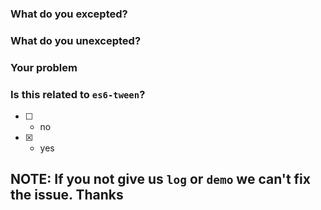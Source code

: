 ### What do you excepted?

### What do you unexcepted?

### Your problem

### Is this related to `es6-tween`?
- [ ] - no
- [x] - yes

## NOTE: If you not give us `log` or `demo` we can't fix the issue. Thanks